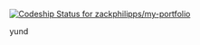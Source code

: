 [ ![Codeship Status for zackphilipps/my-portfolio](https://codeship.com/projects/159e8ca0-b105-0133-fbb6-7ee430441c87/status?branch=master)](https://codeship.com/projects/132872)

yund